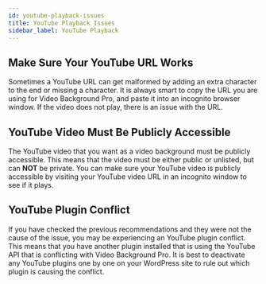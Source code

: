 ```yaml
---
id: youtube-playback-issues
title: YouTube Playback Issues
sidebar_label: YouTube Playback
---
```


## Make Sure Your YouTube URL Works

Sometimes a YouTube URL can get malformed by adding an extra character to the end or missing a character. It is always smart to copy the URL you are using for Video Background Pro, and paste it into an incognito browser window. If the video does not play, there is an issue with the URL.

## YouTube Video Must Be Publicly Accessible

The YouTube video that you want as a video background must be publicly accessible. This means that the video must be either public or unlisted, but can **NOT** be private. You can make sure your YouTube video is publicly accessible by visiting your YouTube video URL in an incognito window to see if it plays.

## YouTube Plugin Conflict

If you have checked the previous recommendations and they were not the cause of the issue, you may be experiencing an YouTube plugin conflict. This means that you have another plugin installed that is using the YouTube API that is conflicting with Video Background Pro. It is best to deactivate any YouTube plugins one by one on your WordPress site to rule out which plugin is causing the conflict.